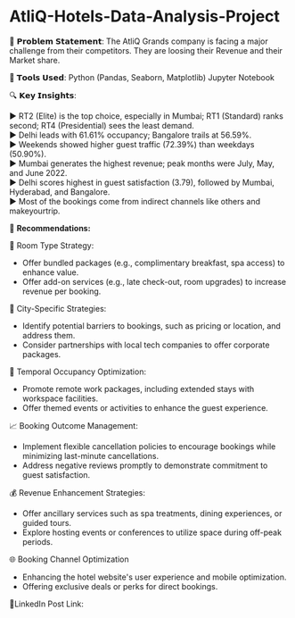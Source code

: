 # AtliQ-Hotels-Data-Analysis-Project

🤔 𝗣𝗿𝗼𝗯𝗹𝗲𝗺 𝗦𝘁𝗮𝘁𝗲𝗺𝗲𝗻𝘁:
The AtliQ Grands company is facing a major challenge from their competitors. They are loosing their Revenue and their Market share.

🔧 𝗧𝗼𝗼𝗹𝘀 𝗨𝘀𝗲𝗱:
Python (Pandas, Seaborn, Matplotlib)
Jupyter Notebook

🔍 𝗞𝗲𝘆 𝗜𝗻𝘀𝗶𝗴𝗵𝘁𝘀:

▶️ RT2 (Elite) is the top choice, especially in Mumbai; RT1 (Standard) ranks second; RT4 (Presidential) sees the least demand.<br>
▶️ Delhi leads with 61.61% occupancy; Bangalore trails at 56.59%.<br>
▶️ Weekends showed higher guest traffic (72.39%) than weekdays (50.90%).<br>
▶️ Mumbai generates the highest revenue; peak months were July, May, and June 2022.<br>
▶️ Delhi scores highest in guest satisfaction (3.79), followed by Mumbai, Hyderabad, and Bangalore.<br>
▶️ Most of the bookings come from indirect channels like others and makeyourtrip.

📌 **Recommendations:**

🏨 Room Type Strategy:
- Offer bundled packages (e.g., complimentary breakfast, spa access) to enhance value.
- Offer add-on services (e.g., late check-out, room upgrades) to increase revenue per booking.
  
📍 City-Specific Strategies:
- Identify potential barriers to bookings, such as pricing or location, and address them.
- Consider partnerships with local tech companies to offer corporate packages.
  
📅 Temporal Occupancy Optimization:
- Promote remote work packages, including extended stays with workspace facilities.
- Offer themed events or activities to enhance the guest experience.
  
📈 Booking Outcome Management:
- Implement flexible cancellation policies to encourage bookings while minimizing last-minute cancellations.
- Address negative reviews promptly to demonstrate commitment to guest satisfaction.

💰 Revenue Enhancement Strategies:
- Offer ancillary services such as spa treatments, dining experiences, or guided tours.
- Explore hosting events or conferences to utilize space during off-peak periods.

🌐 Booking Channel Optimization
- Enhancing the hotel website's user experience and mobile optimization.
- Offering exclusive deals or perks for direct bookings.

🔗LinkedIn Post Link: 
